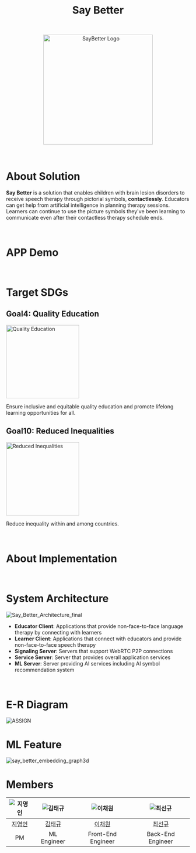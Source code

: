 # <center>Say Better</center>


<br>
<p align="center">
<img src="https://github.com/Say-Better/.github/assets/139129405/e1c418cf-5b34-4c1f-bd85-5cbd4129868e" width="300px" alt="SayBetter Logo" />
</p>

<br>

# About Solution

**Say Better** is a solution that enables children with brain lesion disorders to receive speech therapy through pictorial symbols, **contactlessly**. Educators can get help from artificial intelligence in planning therapy sessions. Learners can continue to use the picture symbols they've been learning to communicate even after their contactless therapy schedule ends.

<br>

# APP Demo

<br>

# Target SDGs

## Goal4: Quality Education
<img src="https://github.com/Say-Better/.github/assets/139129405/c4f4d8fb-507a-4658-9b9a-9ff683385ae8" width="200px" alt="Quality Education" />

Ensure inclusive and equitable quality education and promote lifelong learning opportunities for all.

## Goal10: Reduced Inequalities
<img src="https://github.com/Say-Better/.github/assets/139129405/7e81d254-6514-4351-8d56-f0bea383c9a1" width="200px" alt="Reduced Inequalities" />

Reduce inequality within and among countries.

<br>

# About Implementation

<br>

# System Architecture
![Say_Better_Architecture_final](https://github.com/Say-Better/.github/assets/139129405/ba280faa-6dd1-4b15-803b-e152fe8aabe1)
* **Educator Client**: Applications that provide non-face-to-face language therapy by connecting with learners
* **Learner Client**: Applications that connect with educators and provide non-face-to-face speech therapy
* **Signaling Server**: Servers that support WebRTC P2P connections
* **Service Server**: Server that provides overall application services
* **ML Server**: Server providing AI services including AI symbol recommendation system

<br>

# E-R Diagram
![ASSIGN](https://github.com/Say-Better/.github/assets/139129405/1923a15c-7be3-460e-abe0-427f2efbd2a7)

# ML Feature
![say_better_embedding_graph3d](https://github.com/Say-Better/.github/assets/139129405/26b0c82c-6560-47f4-a9e0-a6a11f55f8e7)

# Members

|![지영인](https://avatars.githubusercontent.com/u/139129405?v=4)|![김태규](https://avatars.githubusercontent.com/u/84448791?v=4)|![이채원](https://avatars.githubusercontent.com/u/101500670?v=4)|![최선규](https://avatars.githubusercontent.com/u/98688494?v=4)|
|:-:|:-:|:-:|:-:|
|[지영인]()|[김태규]()|[이채원]()|[최선규]()|
|PM|ML Engineer|Front-End Engineer|Back-End Engineer|